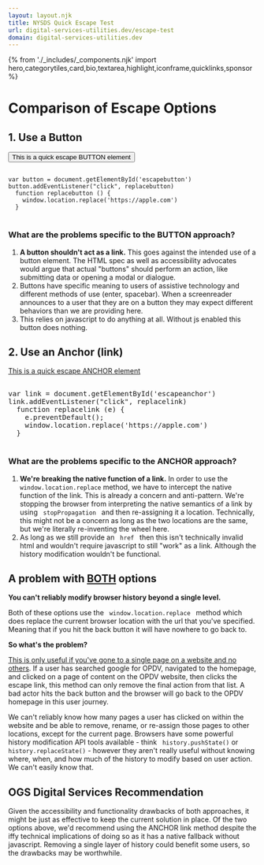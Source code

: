 ```yaml
---
layout: layout.njk
title: NYSDS Quick Escape Test
url: digital-services-utilities.dev/escape-test
domain: digital-services-utilities.dev
---
```

{% from './_includes/_components.njk' import hero,categorytiles,card,bio,textarea,highlight,iconframe,quicklinks,sponsor  %}
<h1 class="text-2xl font-bold my-4"> Comparison of Escape Options</h1>
<section class="flex flex-col">

<h2 class="font-bold text-xl"> 1. Use a Button </h2>
<div class="flex flex-col lg:flex-row items-center bg-slate-200 p-4 justify-around">
<button type="button" class="bg-white p-4 my-4 border-black border hover:underline w-80" id="escapebutton">This is a quick escape BUTTON element </button>
<pre class="hidden lg:block">
<code class="w-1/2">
var button = document.getElementById('escapebutton')
button.addEventListener("click", replacebutton)
  function replacebutton () {
    window.location.replace('https://apple.com')
  }
</code>
</pre>
</div>

<h3 class="font-bold text-xl mt-4"> What are the problems specific to the BUTTON approach?</h3>
<ol class="lg:mx-8">
<li><strong>A button shouldn't act as a link.</strong> This goes against the intended use of a button element. The HTML spec as well as accessibility advocates would argue that actual "buttons" should perform an action, like submitting data or opening a modal or dialogue. </li>
<li>Buttons have specific meaning to users of assistive technology and different methods of use (enter, spacebar). When a screenreader announces to a user that they are on a button they may expect different behaviors than we are providing here.</li>
<li> This relies on javascript to do anything at all. Without js enabled this button does nothing.</li>
</ol>



<h2 class="font-bold text-xl"> 2. Use an Anchor (link) </h2>
<div class="flex flex-col lg:flex-row items-center bg-yellow-200 p-4 justify-around">
<a href="https://google.com" class="bg-white p-4 my-4 border-black border hover:underline w-80" id="escapeanchor">This is a quick escape ANCHOR element</a>
<pre class="hidden lg:block>
<code class="w-1/2"> 
var link = document.getElementById('escapeanchor')
link.addEventListener("click", replacelink)
  function replacelink (e) {
    e.preventDefault();
    window.location.replace('https://apple.com')
  }
</code>
</pre> 
</div>
<h3 class="font-bold text-xl"> What are the problems specific to the ANCHOR approach?</h3>
<ol class="lg:mx-8">
<li><strong>We're breaking the native function of a link.</strong> In order to use the <code>window.location.replace</code> method, we have to intercept the native function of the link. This is already a concern and anti-pattern. We're stopping the browser from interpreting the native semantics of a link by using <code> stopPropagation </code> and then re-assigning it a location. Technically, this might not be a concern as long as the two locations are the same, but we're literally re-inventing the wheel here.</li>
<li> As long as we still provide an <code> href </code> then this isn't technically invalid html and wouldn't require javascript to still "work" as a link. Although the history modification wouldn't be functional.</li>
</ol>

<h2 class="font-bold text-xl"> A problem with <u>BOTH</u> options </h2>
<div class="lg:mx-8">
<p class="my-2"> <strong>You can't reliably modify browser history beyond a single level.</strong></p>
<p> Both of these options use the <code> window.location.replace </code> method which does replace the current browser location with the url that you've specified. Meaning that if you hit the back button it will have nowhere to go back to.</p>
<p class="my-2"> <strong>So what's the problem? </strong></p>
<p> <u>This is only useful if you've gone to a single page on a website and no others</u>. If a user has searched google for OPDV, navigated to the homepage, and clicked on a page of content on the OPDV website, then clicks the escape link, this method can only remove the final action from that list. A bad actor hits the back button and the browser will go back to the OPDV homepage in this user journey.</p>
<p class="mt-2"> We can't reliably know how many pages a user has clicked on within the website and be able to remove, rename, or re-assign those pages to other locations, except for the current page. Browsers have some powerful history modification API tools available - think <code> history.pushState()</code> or <code> history.replaceState()</code> - however they aren't really useful without knowing where, when, and how much of the history to modify based on user action. We can't easily know that. </p>
</div>

<h2 class="font-bold text-xl mt-4"> OGS Digital Services Recommendation </h2>
<p class="lg:mx-8"> Given the accessibility and functionality drawbacks of both approaches, it might be just as effective to keep the current solution in place. Of the two options above, we'd recommend using the ANCHOR link method despite the iffy technical implications of doing so as it has a native fallback without javascript. Removing a single layer of history could benefit some users, so the drawbacks may be worthwhile.</p>
</section>
<script>
  var button = document.getElementById('escapebutton')
  button.addEventListener("click", replacebutton)
   function replacebutton () {
    window.location.replace('https://apple.com')
  }
  var link = document.getElementById('escapeanchor')
  link.addEventListener("click", replacelink)
  function replacelink (e) {
    e.preventDefault();
    window.location.replace('https://apple.com')
  }
 
</script>

